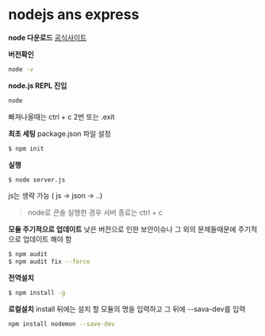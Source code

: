 # nodejs ans express

**node 다운로드**
[공식사이트](https://nodejs.org/en/download)

**버전확인**
```bash
node -v
```

**node.js REPL 진입**
```bash
node
```
빠져나올때는 ctrl + c 2번 또는 .exit

**최초 세팅**
package.json 파일 설정

```bash
$ npm init
```

**실행**
```bash
$ node server.js
```
js는 생략 가능 ( js -> json -> ..)

> node로 콘솔 실행한 경우 서버 종료는 ctrl + c

**모듈 주기적으로 업데이트**
낮은 버전으로 인한 보안이슈나 그 외의 문제들때문에 주기적으로 업데이트 해야 함
```bash
$ npm audit
$ npm audit fix --force
```

**전역설치**
```bash
$ npm install -g
```

**로컬설치**
install 뒤에는 설치 할 모듈의 명을 입력하고 그 뒤에 --sava-dev를 입력
```bash
npm install nodemon --save-dev
```
